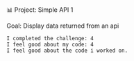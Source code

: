📊 Project: Simple API 1

Goal: Display data returned from an api

```
I completed the challenge: 4
I feel good about my code: 4
I feel good about the code i worked on.
```
